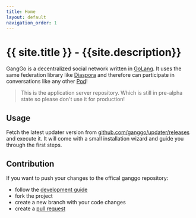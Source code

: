 ```yaml
---
title: Home
layout: default
navigation_order: 1
---
```


# {{ site.title }} - {{site.description}}

GangGo is a decentralized social network written in [GoLang](https://golang.org/). It uses the same federation library like [Diaspora](https://diasporafoundation.org/) and therefore can participate in conversations like any other [Pod](https://wiki.diasporafoundation.org/Choosing_a_pod#Why_do_I_need_to_choose_a_pod.3F)!

> This is the application server repository. Which is still
> in pre-alpha state so please don't use it for production!

## Usage

Fetch the latest updater version from [github.com/ganggo/updater/releases](https://github.com/ganggo/updater/releases) and execute it. It will come with a small installation wizard and guide you through the first steps.

## Contribution

If you want to push your changes to the offical ganggo repository:

* follow the [development guide](/development.html)
* fork the project
* create a new branch with your code changes
* create a [pull request](https://github.com/ganggo/ganggo/compare)
